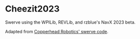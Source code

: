 # Cheezit2023

Swerve using the WPILib, REVLib, and rzblue's NavX 2023 beta. 

Adapted from [Copperhead Robotics' swerve code](https://github.com/team401/2021-Robot-Code/).